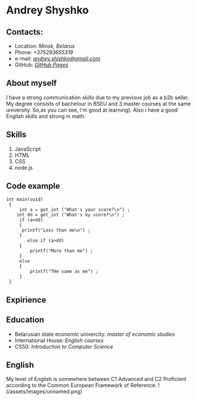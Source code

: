 # **Andrey Shyshko**

## Contacts:

- Location: *Minsk, Belarus*
- Phone: *+375293655319*
- e-mail: *andrey.shishko@gmail.com*
- GitHub: *[GitHub Pages](https://github.com/shish-ko)*

## About myself

I have a strong communication skills due to my previous job as a b2b seller. 
My degree consists of bachelour in BSEU and 3 master courses at the same university. So,as you can see, i'm good at learning). 
Also i have a good English skills and strong in math.

## Skills

1. JavaScript
2. HTML
3. CSS
4. node.js

## Code example

```
int main(void)
 {
     int a = get_int ("What's your score?\n") ;     
    int dd = get_int ("What's my score?\n") ;    
     if (a<dd)
     {
      printf("Less than me\n") ;
     }
        else if (a>dd)
     {
         printf("More than me") ;
     }
     else
     {
         printf("THe same as me") ;
     }
 }
 ```

## Expirience

## Education

- Belarusian state economic univercity: *master of economic studies*
- International House: *English courses*
- CS50: *Introduction to Computer Science*

## English

My level of English is somewhere between C1 Advanced and C2 Proficient according to the Common European Framework of Reference.
!(/assets/images/unnamed.png)

